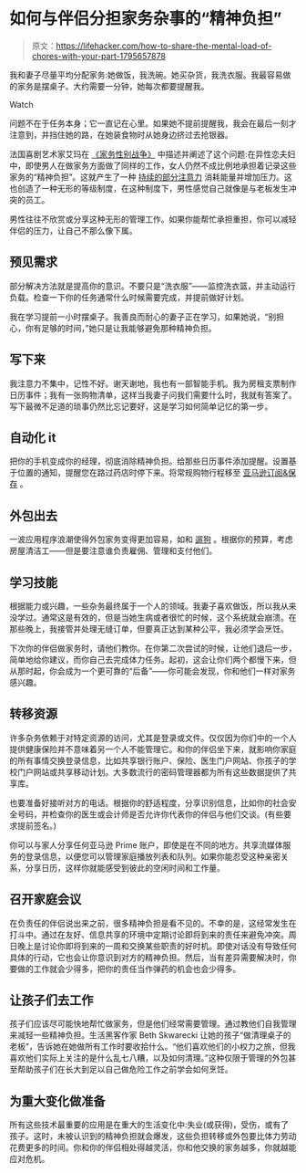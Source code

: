 # 如何与伴侣分担家务杂事的“精神负担”

> 原文：<https://lifehacker.com/how-to-share-the-mental-load-of-chores-with-your-part-1795657878>

我和妻子尽量平均分配家务:她做饭，我洗碗。她买杂货，我洗衣服。我最容易做的家务是摆桌子。大约需要一分钟，她每次都要提醒我。

Watch

问题不在于任务本身；它一直记在心里。如果她不提前提醒我，我会在最后一刻才注意到，并挡住她的路，在她装食物时从她身边挤过去抢银器。

法国喜剧艺术家艾玛在 [《家务性别战争》](https://www.theguardian.com/world/2017/may/26/gender-wars-household-chores-comic) 中描述并阐述了这个问题:在异性恋夫妇中，即使男人在做家务方面做了同样的工作，女人仍然不成比例地承担着记录这些家务的“精神负担”。这就产生了一种 [持续的部分注意力](https://lindastone.net/qa/continuous-partial-attention/) 消耗能量并增加压力。这也创造了一种无形的等级制度，在这种制度下，男性感觉自己就像是与老板发生冲突的员工。

男性往往不欣赏或分享这种无形的管理工作。如果你能帮忙承担重担，你可以减轻伴侣的压力，让自己不那么像下属。

## 预见需求

部分解决方法就是提高你的意识。不要只是“洗衣服”——监控洗衣篮，并主动运行负载。检查一下你的任务通常什么时候需要完成，并提前做好计划。

我在学习提前一小时摆桌子。我善良而耐心的妻子正在学习，如果她说，“别担心，你有足够的时间，”她只是让我能够避免那种精神负担。

## 写下来

我注意力不集中，记性不好。谢天谢地，我也有一部智能手机。我为房租支票制作日历事件；我有一张购物清单，这样当我妻子问我们需要什么时，我就有答案了。写下最微不足道的琐事仍然比忘记要好，这是学习如何简单记忆的第一步。

## 自动化 it

把你的手机变成你的经理，彻底消除精神负担。给那些日历事件添加提醒。设置基于位置的通知，提醒您在路过药店时停下来。将常规购物行程移至 [亚马逊订阅&保存](https://www.amazon.com/gp/browse.html?asc_campaign=InlineText&asc_refurl=https://lifehacker.com/how-to-share-the-mental-load-of-chores-with-your-part-1795657878&asc_source=&node=5856181011&pldnSite=1&tag=kinjalifehackerlink-20) 。

## 外包出去

一波应用程序浪潮使得外包家务变得更加容易，如和 [遛狗](https://wagwalking.com/) 。根据你的预算，考虑房屋清洁工——但是要注意谁负责雇佣、管理和支付他们。

## 学习技能

根据能力或兴趣，一些杂务最终属于一个人的领域。我妻子喜欢做饭，所以我从来没学过。通常这是有效的，但是当她生病或者很忙的时候，这个系统就会崩溃。在那些晚上，我接管并处理无缝订单，但要真正达到某种公平，我必须学会烹饪。

下次你的伴侣做家务时，请他们教你。在你第二次尝试的时候，让他们退后一步，简单地给你建议，而你自己去完成体力任务。起初，这会让你们两个都慢下来，但从那时起，你会成为一个更可靠的“后备”——你可能会发现，你和他们一样对家务感兴趣。

## 转移资源

许多杂务依赖于对特定资源的访问，尤其是登录或文件。仅仅因为你们中的一个人提供健康保险并不意味着另一个人不能管理它。和你的伴侣坐下来，就影响你家庭的所有事情交换登录信息，比如共享银行账户、保险、医生门户网站、你孩子的学校门户网站或共享移动计划。大多数流行的密码管理器都为所有这些数据提供了共享库。

也要准备好接听对方的电话。根据你的舒适程度，分享识别信息，比如你的社会安全号码，并检查你的医生或会计师是否允许你代表你的伴侣与他们交谈。(有些要求提前签名。)

你可以与家人分享任何亚马逊 Prime 账户，即使是在不同的地方。共享流媒体服务的登录信息，以便您可以管理家庭播放列表和队列。如果你能忍受这种亲密关系，分享日历，这样你就能感受到彼此的空闲时间和工作量。

## 召开家庭会议

在负责任的伴侣说出来之前，很多精神负担是看不见的。不幸的是，这经常发生在打斗中。通过在友好、信息共享的环境中定期讨论即将到来的责任来避免冲突。周日晚上是讨论你即将到来的一周和交换某些职责的好时机。即使对话没有导致任何具体的行动，它也会让你意识到对方的精神负担。然后，当有差异需要解决时，你要做的工作就会少得多，把你的责任当作弹药的机会也会少得多。

## 让孩子们去工作

孩子们应该尽可能快地帮忙做家务，但是他们经常需要管理。通过教他们自我管理来减轻一些精神负担。生活黑客作家 Beth Skwarecki 让她的孩子“做清理桌子的老板”，告诉她在她做所有工作时要收拾什么。“他们喜欢他们的小权力之旅，但我喜欢他们实际上关注的是什么乱七八糟，以及如何清理。”这种仅限于管理的外包甚至帮助孩子们在长大到足以自己做危险工作之前学会如何烹饪。

## 为重大变化做准备

所有这些技术最重要的应用是在重大的生活变化中:失业(或获得)，受伤，或有了孩子。这时，未被认识到的精神负担就会爆发，这些负担转移或外包要比体力劳动花费更多的时间。你和你的伴侣相处得越灵活，你和他交换的家务越多，你就越能应对危机。